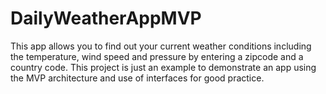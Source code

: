 # DailyWeatherAppMVP

This app allows you to find out your current weather conditions 
including the temperature, wind speed and pressure by entering
a zipcode and a country code. This project is just an example
to demonstrate an app using the MVP architecture and use of
interfaces for good practice.

